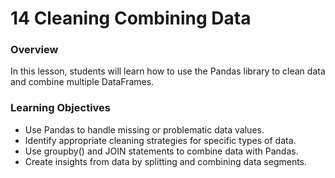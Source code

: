 # 14 Cleaning Combining Data

### Overview
In this lesson, students will learn how to use the Pandas library to clean data and combine multiple DataFrames.

### Learning Objectives
* Use Pandas to handle missing or problematic data values.
* Identify appropriate cleaning strategies for specific types of data.
* Use groupby() and JOIN statements to combine data with Pandas.
* Create insights from data by splitting and combining data segments.
